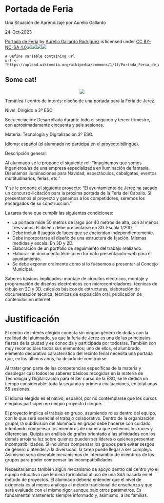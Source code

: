 Portada de Feria
================

Una Situación de Aprendizaje por Aurelio Gallardo

24-Oct-2023

[Portada de Feria](https://github.com/agrgal/cursoB2) by [Aurelio Gallardo Rodríguez](https://github.com/agrgal) is licensed under [CC BY-NC-SA 4.0![](https://mirrors.creativecommons.org/presskit/icons/cc.svg?ref=chooser-v1)![](https://mirrors.creativecommons.org/presskit/icons/by.svg?ref=chooser-v1)![](https://mirrors.creativecommons.org/presskit/icons/nc.svg?ref=chooser-v1)![](https://mirrors.creativecommons.org/presskit/icons/sa.svg?ref=chooser-v1)](http://creativecommons.org/licenses/by-nc-sa/4.0/?ref=chooser-v1)

```{r, echo=FALSE}
# Define variable containing url
url <- "https://upload.wikimedia.org/wikipedia/commons/1/1f/Portada_Feria_de_Abril_2013.jpeg"
```
## Some cat!
<center><img src="`r url`"></center>

Temática / centro de interés: diseño de una portada para la Feria de Jerez.

Nivel: Dirigido a 3º ESO

Secuenciación: Desarrollada durante todo el segundo y tercer trimestre, con aproximadamente cincuenta y seis sesiones.

Materia: Tecnología y Digitalización 3º ESO.

Idioma: español (el alumnado no participa en el proyecto bilingüe).

Descripción general:

Al alumnado se le propone el siguiente rol: “Imaginamos que somos ingenieros/as de una empresa especializada en iluminación de fantasía. Diseñamos iluminaciones para Navidad, espectáculos, cabalgatas, eventos multitudinarios, ferias, etc.”

Y se le propone el siguiente proyecto: “El ayuntamiento de Jerez ha sacado un concurso-licitación para la próxima portada de la Feria del Caballo. Si presentamos el proyecto y ganamos a los competidores, seremos los encargados de su construcción.”

La tarea tiene que cumplir las siguientes condiciones:

*   La portada mide 50 metros de largo por 40 metros de alta, con al menos tres vanos. El diseño debe presentarse en 3D. Escala 1/200
*   Debe incluir 8 juegos de luces que se enciendan independientemente.
*   Debe incorporarse el diseño de una estructura de fijación. Mismas medidas y escala. En 3D y 2D.
*   Elaboración de un portfolio de seguimiento del trabajo realizado.
*   Elaborar un documento técnico en formato presentación-web para el ayuntamiento.
*   Se debe exponer oralmente como si lo fuésemos a presentar al Concejo Municipal.

Saberes básicos implicados: montaje de circuitos eléctricos, montaje y programación de diseños electrónicos con microcontroladores, técnicas de dibujo en 2D y 3D, cálculos básicos de estructuras, elaboración de documentación técnica, técnicas de exposición oral, publicación de contenidos en internet.

Justificación
=============

El centro de interés elegido conecta sin ningún género de dudas con la realidad del alumnado, ya que la feria de Jerez es una de las principales fiestas de la ciudad y es conocida y participada por todos/as. También son muy reconocibles todos sus elementos; uno de ellos, el alumbrado, elemento decorativo característico del recinto ferial necesita una portada que, en los últimos años, ha dejado de construirse.

Al tratar gran parte de las competencias específicas de la materia y desplegar casi todos los saberes básicos recogidos en la materia de Tecnología y Digitalización para el 3er curso de la ESO, se le dedica un tiempo considerable: toda la segunda y primera evaluaciones, en total unas 55 sesiones.

El idioma elegido es el nativo, español, por no contemplarse que los cursos elegidos participen en ningún proyecto bilingüe.

El proyecto implica el trabajo en grupo, asumiendo roles dentro del equipo, con lo que será esencial el trabajo colaborativo. Dentro de la organización grupal, la subdivisión del alumnado en grupo debe hacerse con cuidado intentando compensar los miembros de manera que evitemos los roces y diferencias. Quizás un análisis de grafos orientado a las afinidades con los demás arrojaría luz sobre quiénes pueden ser líderes o quiénes presentan incompatibilidades. Si incluimos compensar los grupos para evitar sesgos de género o atender a la diversidad, la tarea puede llegar a ser compleja. Asimismo sería deseable mecanismos de intercambio de miembros de los grupos para poder compensar las incompatibilidades.

Necesitaríamos también algún mecanismo de apoyo dentro del centro y/o el equipo educativo que le diera formalidad al uso de una SdA basada en el método de proyectos. El alumnado debería entender que el nivel de exigencia es al menos análogo al método tradicional de enseñanza y que será evaluado con el mismo rigor aunque bajo otros parámetros. Es fundamental mantenerlo siempre informado y, asimismo, a las familias.
